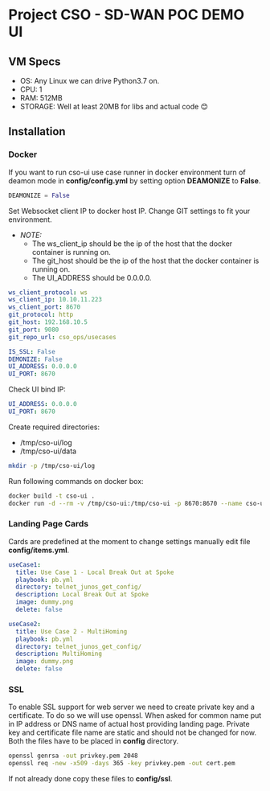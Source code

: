 # Project CSO - SD-WAN POC DEMO UI #

## VM Specs ##

- OS: Any Linux we can drive Python3.7 on.
- CPU: 1
- RAM: 512MB
- STORAGE: Well at least 20MB for libs and actual code 😊

## Installation ##

### Docker ###
If you want to run cso-ui use case runner in docker environment turn of deamon mode in __config/config.yml__ by setting option 
__DEAMONIZE__ to __False__.

```python
DEAMONIZE = False
``` 

Set Websocket client IP to docker host IP. Change GIT settings to fit your environment.    
 * *NOTE:*    
   * The ws_client_ip should be the ip of the host that the docker container is running on.  
   * The git_host should be the ip of the host that the docker container is running on.
   * The UI_ADDRESS should be 0.0.0.0.

```yaml
ws_client_protocol: ws
ws_client_ip: 10.10.11.223
ws_client_port: 8670
git_protocol: http
git_host: 192.168.10.5
git_port: 9080
git_repo_url: cso_ops/usecases

IS_SSL: False
DEMONIZE: False
UI_ADDRESS: 0.0.0.0
UI_PORT: 8670
```

Check UI bind IP:

```yaml
UI_ADDRESS: 0.0.0.0
UI_PORT: 8670
```

Create required directories:

- /tmp/cso-ui/log
- /tmp/cso-ui/data

```bash
mkdir -p /tmp/cso-ui/log
```

Run following commands on docker box:
```bash
docker build -t cso-ui .
docker run -d --rm -v /tmp/cso-ui:/tmp/cso-ui -p 8670:8670 --name cso-ui cso-ui
```

### Landing Page Cards ###

Cards are predefined at the moment to change settings manually edit file __config/items.yml__.

```yaml
useCase1:
  title: Use Case 1 - Local Break Out at Spoke
  playbook: pb.yml
  directory: telnet_junos_get_config/
  description: Local Break Out at Spoke
  image: dummy.png
  delete: false

useCase2:
  title: Use Case 2 - MultiHoming
  playbook: pb.yml
  directory: telnet_junos_get_config/
  description: MultiHoming
  image: dummy.png
  delete: false
```

### SSL ###
To enable SSL support for web server we need to create private key and a certificate. To do so we will use openssl.
When asked for common name put in IP address or DNS name of actual host providing landing page.
Private key and certificate file name are static and should not be changed for now. Both the files have to be placed in
__config__ directory.

```bash
openssl genrsa -out privkey.pem 2048
openssl req -new -x509 -days 365 -key privkey.pem -out cert.pem
```

If not already done copy these files to __config/ssl__.